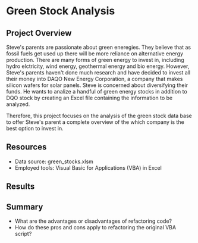 # Green Stock Analysis

## Project Overview

Steve's parents are passionate about green eneregies. They believe that as fossil fuels get used up there will be more reliance on alternative energy production. There are many forms of green energy to invest in, including hydro elctricity, wind energy, geothermal energy and bio energy. However, Steve's parents haven't done much research and have decided to invest all their money into DAQO New Energy Corporation, a company that makes silicon wafers for solar panels. Steve is concerned about diversifying their funds. He wants to analize a handful of green energy stocks in addition to DQO stock by creating an Excel file containing the information to be analyzed. 

Therefore, this project focuses on the analysis of the green stock data base to offer Steve's parent a complete overview of the which company is the best option to invest in. 

## Resources

* Data source: green_stocks.xlsm
* Employed tools: Visual Basic for Applications (VBA) in Excel

## Results 

## Summary 

* What are the advantages or disadvantages of refactoring code?
* How do these pros and cons apply to refactoring the original VBA script?
